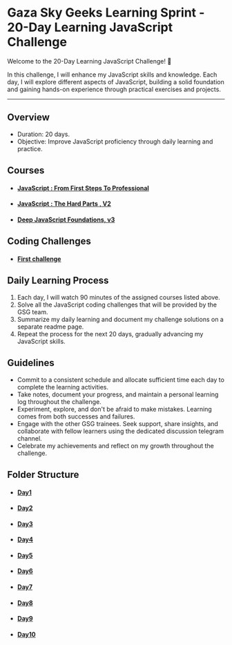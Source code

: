 # Gaza Sky Geeks Learning Sprint - 20-Day Learning JavaScript Challenge

 Welcome to the 20-Day Learning JavaScript Challenge! 🚀

In this challenge, I will enhance my JavaScript skills and knowledge. Each day, I will explore different aspects of JavaScript, building a solid foundation and gaining hands-on experience through practical exercises and projects.

---

## Overview

- Duration: 20 days.
- Objective: Improve JavaScript proficiency through daily learning and practice.

## Courses

- #### [JavaScript : From First Steps To Professional](https://frontendmasters.com/courses/javascript-first-steps/)
- #### [JavaScript : The Hard Parts , V2](https://frontendmasters.com/courses/javascript-hard-parts-v2/)
- #### [Deep JavaScript Foundations, v3](https://frontendmasters.com/courses/deep-javascript-v3/)

## Coding Challenges
- #### [First challenge](https://www.freecodecamp.org/learn/javascript-algorithms-and-data-structures/basic-algorithm-scripting/convert-celsius-to-fahrenheit)

## Daily Learning Process
1. Each day, I will watch 90 minutes of the assigned courses listed above.
2. Solve all the JavaScript coding challenges that will be provided by the GSG team.
3. Summarize my daily learning and document my challenge solutions on a separate readme page.
4. Repeat the process for the next 20 days, gradually advancing my JavaScript skills.

## Guidelines
- Commit to a consistent schedule and allocate sufficient time each day to complete the learning activities.
- Take notes, document your progress, and maintain a personal learning log throughout the challenge.
- Experiment, explore, and don't be afraid to make mistakes. Learning comes from both successes and failures.
- Engage with the other GSG trainees. Seek support, share insights, and collaborate with fellow learners using the dedicated discussion telegram channel.
- Celebrate my achievements and reflect on my growth throughout the challenge.

## Folder Structure
- #### [Day1](https://github.com/aya-soghayyer/Mastering-JavaScript-in-20-Days/blob/03222c7efb7ee1600e5db37d106867b9d32229f6/day1.md)
- #### [Day2](https://github.com/aya-soghayyer/Mastering-JavaScript-in-20-Days/blob/main/Day2.md)
- #### [Day3](https://github.com/aya-soghayyer/Mastering-JavaScript-in-20-Days/blob/03222c7efb7ee1600e5db37d106867b9d32229f6/day1.md)
- #### [Day4]([https://github.com/aya-soghayyer/Mastering-JavaScript-in-20-Days/blob/03222c7efb7ee1600e5db37d106867b9d32229f6/day1.md](https://github.com/aya-soghayyer/Mastering-JavaScript-in-20-Days/blob/main/Day4.md))
- #### [Day5](https://github.com/aya-soghayyer/Mastering-JavaScript-in-20-Days/blob/03222c7efb7ee1600e5db37d106867b9d32229f6/day1.md)
- #### [Day6](https://github.com/aya-soghayyer/Mastering-JavaScript-in-20-Days/blob/03222c7efb7ee1600e5db37d106867b9d32229f6/day1.md)
- #### [Day7](https://github.com/aya-soghayyer/Mastering-JavaScript-in-20-Days/blob/03222c7efb7ee1600e5db37d106867b9d32229f6/day1.md)
- #### [Day8](https://github.com/aya-soghayyer/Mastering-JavaScript-in-20-Days/blob/03222c7efb7ee1600e5db37d106867b9d32229f6/day1.md)
- #### [Day9](https://github.com/aya-soghayyer/Mastering-JavaScript-in-20-Days/blob/03222c7efb7ee1600e5db37d106867b9d32229f6/day1.md)
- #### [Day10](https://github.com/aya-soghayyer/Mastering-JavaScript-in-20-Days/blob/03222c7efb7ee1600e5db37d106867b9d32229f6/day1.md)

